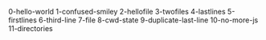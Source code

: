 0-hello-world
1-confused-smiley
2-hellofile
3-twofiles
4-lastlines
5-firstlines
6-third-line
7-file
8-cwd-state
9-duplicate-last-line
10-no-more-js
11-directories
